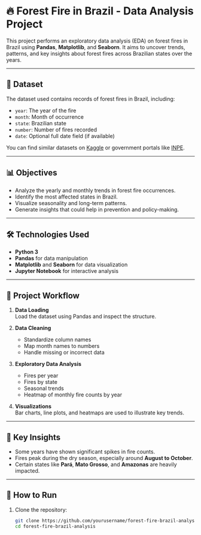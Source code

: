 # 🔥 Forest Fire in Brazil - Data Analysis Project

This project performs an exploratory data analysis (EDA) on forest fires in Brazil using **Pandas**, **Matplotlib**, and **Seaborn**. It aims to uncover trends, patterns, and key insights about forest fires across Brazilian states over the years.

---

## 📂 Dataset

The dataset used contains records of forest fires in Brazil, including:
- `year`: The year of the fire
- `month`: Month of occurrence
- `state`: Brazilian state
- `number`: Number of fires recorded
- `date`: Optional full date field (if available)

You can find similar datasets on [Kaggle](https://www.kaggle.com) or government portals like [INPE](http://www.inpe.br/).

---

## 📊 Objectives

- Analyze the yearly and monthly trends in forest fire occurrences.
- Identify the most affected states in Brazil.
- Visualize seasonality and long-term patterns.
- Generate insights that could help in prevention and policy-making.

---

## 🛠️ Technologies Used

- **Python 3**
- **Pandas** for data manipulation
- **Matplotlib** and **Seaborn** for data visualization
- **Jupyter Notebook** for interactive analysis

---

## 🧪 Project Workflow

1. **Data Loading**  
   Load the dataset using Pandas and inspect the structure.

2. **Data Cleaning**  
   - Standardize column names  
   - Map month names to numbers  
   - Handle missing or incorrect data

3. **Exploratory Data Analysis**  
   - Fires per year  
   - Fires by state  
   - Seasonal trends  
   - Heatmap of monthly fire counts by year

4. **Visualizations**  
   Bar charts, line plots, and heatmaps are used to illustrate key trends.

---

## 📌 Key Insights

- Some years have shown significant spikes in fire counts.
- Fires peak during the dry season, especially around **August to October**.
- Certain states like **Pará**, **Mato Grosso**, and **Amazonas** are heavily impacted.

---

## 🚀 How to Run

1. Clone the repository:
   ```bash
   git clone https://github.com/yourusername/forest-fire-brazil-analysis.git
   cd forest-fire-brazil-analysis
